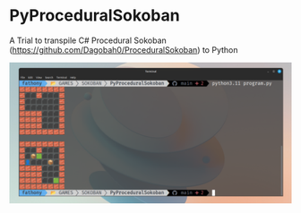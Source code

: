 # PyProceduralSokoban
A Trial to transpile C# Procedural Sokoban (https://github.com/Dagobah0/ProceduralSokoban) to Python

![Screen-shoot](ressources/screenshot.png)
